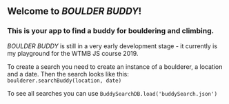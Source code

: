 ## Welcome to *BOULDER BUDDY*! 
### This is your app to find a buddy for bouldering and climbing.

*BOULDER BUDDY* is still in a very early development stage - it currently is my playground for the WTMB JS course 2019.

To create a search you need to create an instance of a boulderer, a location and a date. Then the search looks like this:
`boulderer.searchBuddy(location, date)`

To see all searches you can use
`BuddySearchDB.load('buddySearch.json')`
